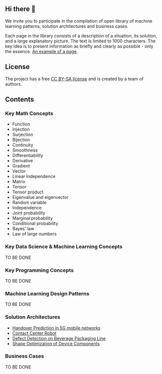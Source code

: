 ## Hi there 👋

We invite you to participate in the compilation of open library of machine learning patterns, solution architectures and business cases.

Each page in the library consists of a description of a situation, its solution, and a large explanatory picture. The text is limited to 1000 characters. The key idea is to present information as briefly and clearly as possible - only the essence. [An example of a page](https://github.com/ml-patterns/ml-patterns/blob/main/business_cases/Defect%20Detection%20on%20Beverage%20Packaging%20Line.md).

## License 

The project has a free [CC BY-SA license](https://creativecommons.org/licenses/by-sa/3.0/) and is created by a team of authors.

## Contents

### Key Math Concepts

* Function
* Injection
* Surjection
* Bijection
* Continuity
* Smoothness
* Differentiability
* Derivative
* Gradient
* Vector
* Linear Independence
* Matrix
* Tensor
* Tensor product
* Eigenvalue and eigenvector
* Random variable
* Independence
* Joint probability
* Marginal probability
* Conditional probability
* Bayes' law
* Law of large numbers

### Key Data Science & Machine Learning Concepts

TO BE DONE

### Key Programming Concepts

TO BE DONE

### Machine Learning Design Patterns

TO BE DONE

### Solution Architectures

* [Handover Prediction in 5G mobile networks](https://github.com/ml-patterns/ml-patterns/blob/main/library/5G%20Handover%20Prediction.md)
* [Contact Center Robot](https://github.com/ml-patterns/ml-patterns/blob/main/library/Contact%20Center%20Robot.md)
* [Defect Detection on Beverage Packaging Line](https://github.com/ml-patterns/ml-patterns/blob/main/library/Defect%20Detection%20on%20Beverage%20Packaging%20Line.md)
* [Shape Optimization of Device Components](https://github.com/ml-patterns/ml-patterns/blob/main/library/Shape%20Optimization%20of%20Device%20Components.md)

### Business Cases

TO BE DONE

<!--
**ml-patterns/ml-patterns** is a ✨ _special_ ✨ repository because its `README.md` (this file) appears on your GitHub profile.

Here are some ideas to get you started:

- 🔭 I’m currently working on ...
- 🌱 I’m currently learning ...
- 👯 I’m looking to collaborate on ...
- 🤔 I’m looking for help with ...
- 💬 Ask me about ...
- 📫 How to reach me: ...
- 😄 Pronouns: ...
- ⚡ Fun fact: ...
-->
